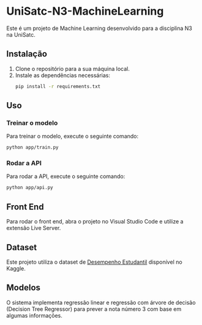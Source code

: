 
# UniSatc-N3-MachineLearning

Este é um projeto de Machine Learning desenvolvido para a disciplina N3 na UniSatc.

## Instalação

1. Clone o repositório para a sua máquina local.
2. Instale as dependências necessárias:
    ```sh
    pip install -r requirements.txt
    ```

## Uso

### Treinar o modelo

Para treinar o modelo, execute o seguinte comando:
```sh
python app/train.py
```

### Rodar a API

Para rodar a API, execute o seguinte comando:
```sh
python app/api.py
```

## Front End

Para rodar o front end, abra o projeto no Visual Studio Code e utilize a extensão Live Server.

## Dataset

Este projeto utiliza o dataset de [Desempenho Estudantil](https://www.kaggle.com/datasets/devansodariya/student-performance-data/data) disponível no Kaggle.

## Modelos

O sistema implementa regressão linear e regressão com árvore de decisão (Decision Tree Regressor) para prever a nota número 3 com base em algumas informações.

